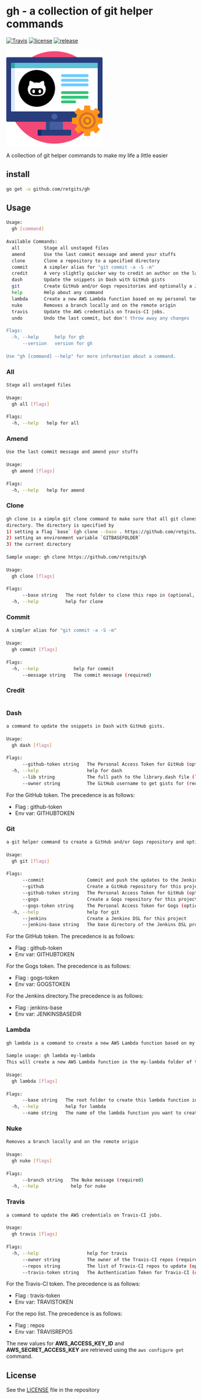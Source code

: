 # gh - a collection of git helper commands

[![Travis](https://img.shields.io/travis/retgits/gh.svg?style=flat-square)](https://travis-ci.org/retgits/gh)
[![license](https://img.shields.io/github/license/retgits/gh.svg?style=flat-square)](https://github.com/retgits/gh/blob/master/LICENSE)
[![release](https://img.shields.io/github/release/retgits/gh.svg?style=flat-square)](https://github.com/retgits/gh/releases)

![gh](./gh.png)

A collection of git helper commands to make my life a little easier

## install

```bash
go get -u github.com/retgits/gh
```

## Usage

```bash
Usage:
  gh [command]

Available Commands:
  all         Stage all unstaged files
  amend       Use the last commit message and amend your stuffs
  clone       Clone a repository to a specified directory
  commit      A simpler alias for "git commit -a -S -m"
  credit      A very slightly quicker way to credit an author on the latest commit
  dash        Update the snippets in Dash with GitHub gists
  git         Create GitHub and/or Gogs repositories and optionally a Jenkins job as well.
  help        Help about any command
  lambda      Create a new AWS Lambda function based on my personal templates in the current folder.
  nuke        Removes a branch locally and on the remote origin
  travis      Update the AWS credentials on Travis-CI jobs.
  undo        Undo the last commit, but don't throw away any changes

Flags:
  -h, --help      help for gh
      --version   version for gh

Use "gh [command] --help" for more information about a command.
```

### All

```bash
Stage all unstaged files

Usage:
  gh all [flags]

Flags:
  -h, --help   help for all
```

### Amend

```bash
Use the last commit message and amend your stuffs

Usage:
  gh amend [flags]

Flags:
  -h, --help   help for amend
```

### Clone

```bash
gh clone is a simple git clone command to make sure that all git clones end up in a specified
directory. The directory is specified by
1) setting a flag `base` (gh clone --base . https://github.com/retgits/gh)
2) setting an environment variable `GITBASEFOLDER`
3) the current directory

Sample usage: gh clone https://github.com/retgits/gh

Usage:
  gh clone [flags]

Flags:
      --base string   The root folder to clone this repo in (optional, unless $GITBASEFOLDER is set)
  -h, --help          help for clone
```

### Commit

```bash
A simpler alias for "git commit -a -S -m"

Usage:
  gh commit [flags]

Flags:
  -h, --help             help for commit
      --message string   The commit message (required)
```

### Credit

```bash

```

### Dash

```bash
a command to update the snippets in Dash with GitHub gists.

Usage:
  gh dash [flags]

Flags:
      --github-token string   The Personal Access Token for GitHub (optional)
  -h, --help                  help for dash
      --lib string            The full path to the library.dash file (like /Users/username/Library/Application Support/Dash/library.dash)
      --owner string          The GitHub username to get gists for (required)
```

For the GitHub token. The precedence is as follows:

* Flag   : github-token
* Env var: GITHUBTOKEN

### Git

```bash
a git helper command to create a GitHub and/or Gogs repository and optionally a Jenkins job as well.

Usage:
  gh git [flags]

Flags:
      --commit                Commit and push the updates to the Jenkins DSL project
      --github                Create a GitHub repository for this project
      --github-token string   The Personal Access Token for GitHub (optional)
      --gogs                  Create a Gogs repository for this project
      --gogs-token string     The Personal Access Token for Gogs (optional)
  -h, --help                  help for git
      --jenkins               Create a Jenkins DSL for this project
      --jenkins-base string   The base directory of the Jenkins DSL project (optional)
```

For the GitHub token. The precedence is as follows:

* Flag   : github-token
* Env var: GITHUBTOKEN

For the Gogs token. The precedence is as follows:

* Flag   : gogs-token
* Env var: GOGSTOKEN

For the Jenkins directory.The precedence is as follows:

* Flag   : jenkins-base
* Env var: JENKINSBASEDIR

### Lambda

```bash
gh lambda is a command to create a new AWS Lambda function based on my personal templates in the current folder

Sample usage: gh lambda my-lambda
This will create a new AWS Lambda function in the my-lambda folder of this directory

Usage:
  gh lambda [flags]

Flags:
      --base string   The root folder to create this lambda function in (optional, will default to current folder)
  -h, --help          help for lambda
      --name string   The name of the lambda function you want to create (required)
```

### Nuke

```bash
Removes a branch locally and on the remote origin

Usage:
  gh nuke [flags]

Flags:
      --branch string   The Nuke message (required)
  -h, --help            help for nuke
```

### Travis

```bash
a command to update the AWS credentials on Travis-CI jobs.

Usage:
  gh travis [flags]

Flags:
  -h, --help                  help for travis
      --owner string          The owner of the Travis-CI repos (required)
      --repos string          The list of Travis-CI repos to update (optional, must be a comma separated list)
      --travis-token string   The Authentication Token for Travis-CI (optional)
```

For the Travis-CI token. The precedence is as follows:

* Flag   : travis-token
* Env var: TRAVISTOKEN

For the repo list. The precedence is as follows:

* Flag   : repos
* Env var: TRAVISREPOS

The new values for **AWS_ACCESS_KEY_ID** and **AWS_SECRET_ACCESS_KEY** are retrieved using the `aws configure get` command.

## License

See the [LICENSE](./LICENSE) file in the repository